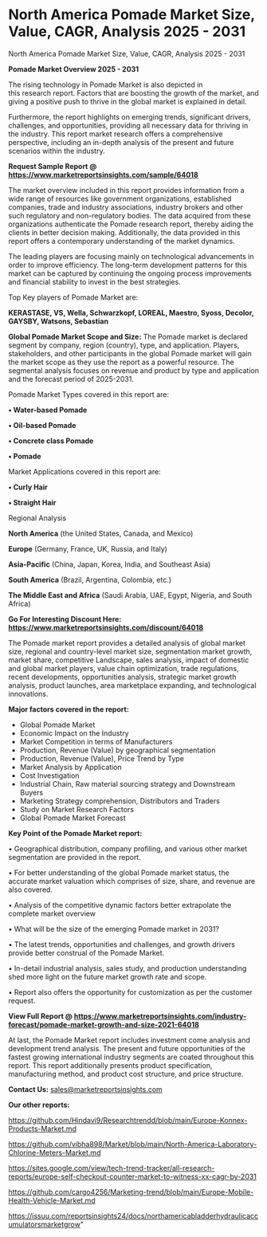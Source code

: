 # North America Pomade Market Size, Value, CAGR, Analysis 2025 - 2031
North America Pomade Market Size, Value, CAGR, Analysis 2025 - 2031

<Strong> Pomade Market Overview 2025 - 2031</strong>

The rising technology in Pomade Market is also depicted in this research report. Factors that are boosting the growth of the market, and giving a positive push to thrive in the global market is explained in detail.

Furthermore, the report highlights on emerging trends, significant drivers, challenges, and opportunities, providing all necessary data for thriving in the industry. This report market research offers a comprehensive perspective, including an in-depth analysis of the present and future scenarios within the industry.

<strong>Request Sample Report @ <a href=https://www.marketreportsinsights.com/sample/64018>https://www.marketreportsinsights.com/sample/64018</a></strong>

The market overview included in this report provides information from a wide range of resources like government organizations, established companies, trade and industry associations, industry brokers and other such regulatory and non-regulatory bodies. The data acquired from these organizations authenticate the Pomade research report, thereby aiding the clients in better decision making. Additionally, the data provided in this report offers a contemporary understanding of the market dynamics.

The leading players are focusing mainly on technological advancements in order to improve efficiency. The long-term development patterns for this market can be captured by continuing the ongoing process improvements and financial stability to invest in the best strategies.

Top Key players of Pomade Market are:

<strong>KERASTASE, VS, Wella, Schwarzkopf, LOREAL, Maestro, Syoss, Decolor, GAYSBY, Watsons, Sebastian</strong>

<strong><b>Global Pomade Market Scope and Size:</b></strong>
The Pomade market is declared segment by company, region (country), type, and application. Players, stakeholders, and other participants in the global Pomade market will gain the market scope as they use the report as a powerful resource. The segmental analysis focuses on revenue and product by type and application and the forecast period of 2025-2031.

Pomade Market Types covered in this report are:

<strong>• Water-based Pomade

• Oil-based Pomade

• Concrete class Pomade

• Pomade</strong>

Market Applications covered in this report are:

<strong>• Curly Hair

• Straight Hair</strong> 

Regional Analysis

<strong>North America</strong> (the United States, Canada, and Mexico)

<strong>Europe</strong> (Germany, France, UK, Russia, and Italy)

<strong>Asia-Pacific</strong> (China, Japan, Korea, India, and Southeast Asia)

<strong>South America</strong> (Brazil, Argentina, Colombia, etc.)

<strong>The Middle East and Africa</strong> (Saudi Arabia, UAE, Egypt, Nigeria, and South Africa)

<strong>Go For Interesting Discount Here: <a href=https://www.marketreportsinsights.com/discount/64018>https://www.marketreportsinsights.com/discount/64018</a></strong>

The Pomade market report provides a detailed analysis of global market size, regional and country-level market size, segmentation market growth, market share, competitive Landscape, sales analysis, impact of domestic and global market players, value chain optimization, trade regulations, recent developments, opportunities analysis, strategic market growth analysis, product launches, area marketplace expanding, and technological innovations.

<strong><b>Major factors covered in the report:</b></strong>
<ul>
  <li>Global Pomade Market </li>
  <li>Economic Impact on the Industry</li>
  <li>Market Competition in terms of Manufacturers</li>
  <li>Production, Revenue (Value) by geographical segmentation</li>
  <li>Production, Revenue (Value), Price Trend by Type</li>
  <li>Market Analysis by Application</li>
  <li>Cost Investigation</li>
  <li>Industrial Chain, Raw material sourcing strategy and Downstream Buyers</li>
  <li>Marketing Strategy comprehension, Distributors and Traders</li>
  <li>Study on Market Research Factors</li>
  <li>Global Pomade Market Forecast</li>
</ul>

<strong><b>Key Point of the Pomade Market report:</b></strong>

• Geographical distribution, company profiling, and various other market segmentation are provided in the report.

• For better understanding of the global Pomade market status, the accurate market valuation which comprises of size, share, and revenue are also covered.

• Analysis of the competitive dynamic factors better extrapolate the complete market overview

• What will be the size of the emerging Pomade market in 2031?

• The latest trends, opportunities and challenges, and growth drivers provide better construal of the Pomade Market.

• In-detail industrial analysis, sales study, and production understanding shed more light on the future market growth rate and scope.

• Report also offers the opportunity for customization as per the customer request.

<strong><b>View Full Report @ <a href=https://www.marketreportsinsights.com/industry-forecast/pomade-market-growth-and-size-2021-64018>https://www.marketreportsinsights.com/industry-forecast/pomade-market-growth-and-size-2021-64018</a></b></strong>


At last, the Pomade Market report includes investment come analysis and development trend analysis. The present and future opportunities of the fastest growing international industry segments are coated throughout this report. This report additionally presents product specification, manufacturing method, and product cost structure, and price structure.

<strong>Contact Us:</strong>
sales@marketreportsinsights.com

<strong>Our other reports:</strong>

<a href=https://github.com/Hindavi9/Researchtrendd/blob/main/Europe-Konnex-Products-Market.md>https://github.com/Hindavi9/Researchtrendd/blob/main/Europe-Konnex-Products-Market.md</a>

<a href=https://github.com/vibha898/Market/blob/main/North-America-Laboratory-Chlorine-Meters-Market.md>https://github.com/vibha898/Market/blob/main/North-America-Laboratory-Chlorine-Meters-Market.md</a>

<a href=https://sites.google.com/view/tech-trend-tracker/all-research-reports/europe-self-checkout-counter-market-to-witness-xx-cagr-by-2031>https://sites.google.com/view/tech-trend-tracker/all-research-reports/europe-self-checkout-counter-market-to-witness-xx-cagr-by-2031</a>

<a href=https://github.com/cargo4256/Marketing-trend/blob/main/Europe-Mobile-Health-Vehicle-Market.md>https://github.com/cargo4256/Marketing-trend/blob/main/Europe-Mobile-Health-Vehicle-Market.md</a>

<a href=https://issuu.com/reportsinsights24/docs/northamericabladderhydraulicaccumulatorsmarketgrow>https://issuu.com/reportsinsights24/docs/northamericabladderhydraulicaccumulatorsmarketgrow</a>"
